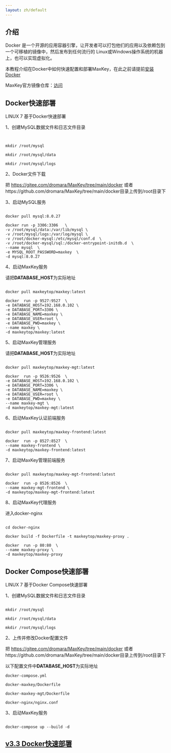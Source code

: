 ```yaml
---
layout: zh/default
---
```

<h2>介绍</h2>
Docker 是一个开源的应用容器引擎，让开发者可以打包他们的应用以及依赖包到一个可移植的镜像中，然后发布到任何流行的 Linux或Windows操作系统的机器上，也可以实现虚拟化。

本教程介绍在Docker中如何快速配置和部署MaxKey，在此之前请提前<a target="_blank" href="https://docs.docker.com/engine/install/">安装Docker</a>

MaxKey官方镜像仓库：<a href="https://hub.docker.com/u/maxkeytop" target="_blank">访问</a>

<h2>Docker快速部署</h2>
LINUX 7 基于Docker快速部署

1、创建MySQL数据文件和日志文件目录

<pre><code class="bash hljs">

mkdir /root/mysql

mkdir /root/mysql/data

mkdir /root/mysql/logs
</code></pre>

2、Docker文件下载

把 https://gitee.com/dromara/MaxKey/tree/main/docker 或者https://github.com/dromara/MaxKey/tree/main/docker目录上传到/root目录下

3、启动MySQL服务
<pre><code class="bash hljs">
docker pull mysql:8.0.27

docker run -p 3306:3306   \
-v /root/mysql/data:/var/lib/mysql \
-v /root/mysql/logs:/var/log/mysql \
-v /root/docker-mysql:/etc/mysql/conf.d  \
-v /root/docker-mysql/sql:/docker-entrypoint-initdb.d  \
--name mysql  \
-e MYSQL_ROOT_PASSWORD=maxkey  \
-d mysql:8.0.27 
</code></pre>

4、启动MaxKey服务

请把<b>DATABASE_HOST</b>为实际地址

<pre><code class="bash hljs">
docker pull maxkeytop/maxkey:latest

docker 	run -p 9527:9527  \
-e DATABASE_HOST=192.168.0.102 \
-e DATABASE_PORT=3306 \
-e DATABASE_NAME=maxkey \
-e DATABASE_USER=root \
-e DATABASE_PWD=maxkey \
--name maxkey \
-d maxkeytop/maxkey:latest
</code></pre>

5、启动MaxKey管理服务

请把<b>DATABASE_HOST</b>为实际地址

<pre><code class="bash hljs">
docker pull maxkeytop/maxkey-mgt:latest

docker 	run -p 9526:9526  \
-e DATABASE_HOST=192.168.0.102 \
-e DATABASE_PORT=3306 \
-e DATABASE_NAME=maxkey \
-e DATABASE_USER=root \
-e DATABASE_PWD=maxkey \
--name maxkey-mgt \
-d maxkeytop/maxkey-mgt:latest
</code></pre>


6、启动MaxKey认证前端服务

<pre><code class="bash hljs">
docker pull maxkeytop/maxkey-frontend:latest

docker 	run -p 8527:8527  \
--name maxkey-frontend \
-d maxkeytop/maxkey-frontend:latest
</code></pre>

7、启动MaxKey管理前端服务

<pre><code class="bash hljs">
docker pull maxkeytop/maxkey-mgt-frontend:latest

docker 	run -p 8526:8526  \
--name maxkey-mgt-frontend \
-d maxkeytop/maxkey-mgt-frontend:latest
</code></pre>


8、启动MaxKey代理服务

进入docker-nginx

<pre><code class="bash hljs">
cd docker-nginx

docker build -f Dockerfile -t maxkeytop/maxkey-proxy .

docker 	run -p 80:80  \
--name maxkey-proxy \
-d maxkeytop/maxkey-proxy
</code></pre>

<h2>Docker Compose快速部署</h2>
LINUX 7 基于Docker Compose快速部署

1、创建MySQL数据文件和日志文件目录

<pre><code class="bash hljs">
mkdir /root/mysql

mkdir /root/mysql/data

mkdir /root/mysql/logs
</code></pre>

2、上传并修改Docker配置文件

把 https://gitee.com/dromara/MaxKey/tree/main/docker 或者https://github.com/dromara/MaxKey/tree/main/docker目录上传到/root目录下

以下配置文件中<b>DATABASE_HOST</b>为实际地址

	docker-compose.yml
	
	docker-maxkey/Dockerfile
	
	docker-maxkey-mgt/Dockerfile
	
	docker-nginx/nginx.conf

3、启动MaxKey服务
<pre><code class="bash hljs">
docker-compose up --build -d
</code></pre>



<h2><a href="./deploy_docker_v3.3.html">v3.3 Docker快速部署</a></h2>